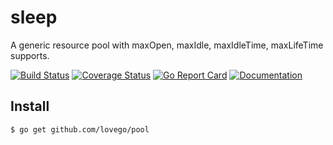 # sleep
A generic resource pool with maxOpen, maxIdle, maxIdleTime, maxLifeTime supports.

[![Build Status](https://github.com/lovego/pool/actions/workflows/go.yml/badge.svg)](https://github.com/lovego/pool/actions/workflows/go.yml)
[![Coverage Status](https://coveralls.io/repos/github/lovego/pool/badge.svg?branch=master)](https://coveralls.io/github/lovego/pool)
[![Go Report Card](https://goreportcard.com/badge/github.com/lovego/pool)](https://goreportcard.com/report/github.com/lovego/pool)
[![Documentation](https://pkg.go.dev/badge/github.com/lovego/pool)](https://pkg.go.dev/github.com/lovego/pool@v0.0.5)

## Install
`$ go get github.com/lovego/pool`


